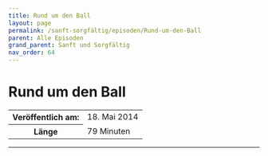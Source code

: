 ```yaml
---
title: Rund um den Ball
layout: page
permalink: /sanft-sorgfältig/episoden/Rund-um-den-Ball
parent: Alle Episoden
grand_parent: Sanft und Sorgfältig
nav_order: 64
---
```


# Rund um den Ball
<table class="resp-table dcf-table dcf-table-responsive dcf-table-bordered dcf-table-striped dcf-w-100%">
                    <tbody>
                        <tr>
                            <th scope="row">Veröffentlich am:</th>
                            <td data-label="Veröffentlich am:">18. Mai 2014</td>
                        </tr>
                        <tr>
                            <th scope="row">Länge </th>
                            <td data-label="Länge ">79 Minuten</td>
                        </tr></tbody>
                </table>

***

